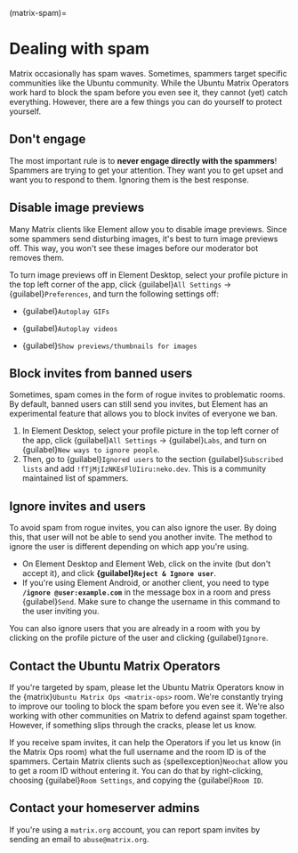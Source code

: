 (matrix-spam)=
# Dealing with spam

Matrix occasionally has spam waves.
Sometimes, spammers target specific communities like the Ubuntu community.
While the Ubuntu Matrix Operators work hard to block the spam before you even see it, they cannot (yet) catch everything.
However, there are a few things you can do yourself to protect yourself.


## Don't engage

The most important rule is to **never engage directly with the spammers**!
Spammers are trying to get your attention.
They want you to get upset and want you to respond to them.
Ignoring them is the best response.


## Disable image previews

Many Matrix clients like Element allow you to disable image previews.
Since some spammers send disturbing images, it's best to turn image previews off.
This way, you won't see these images before our moderator bot removes them.

To turn image previews off in Element Desktop, select your profile picture in the top left corner of the app, click {guilabel}`All Settings` -> {guilabel}`Preferences`, and turn the following settings off:

* {guilabel}`Autoplay GIFs`

* {guilabel}`Autoplay videos`

* {guilabel}`Show previews/thumbnails for images`


## Block invites from banned users

Sometimes, spam comes in the form of rogue invites to problematic rooms.
By default, banned users can still send you invites, but Element has an experimental feature that allows you to block invites of everyone we ban.

1. In Element Desktop, select your profile picture in the top left corner of the app, click {guilabel}`All Settings` -> {guilabel}`Labs`, and turn on {guilabel}`New ways to ignore people`.
1. Then, go to {guilabel}`Ignored users` to the section {guilabel}`Subscribed lists` and add `!fTjMjIzNKEsFlUIiru:neko.dev`.
   This is a community maintained list of spammers.


## Ignore invites and users

To avoid spam from rogue invites, you can also ignore the user.
By doing this, that user will not be able to send you another invite.
The method to ignore the user is different depending on which app you're using.

* On Element Desktop and Element Web, click on the invite (but don't accept it), and click **{guilabel}`Reject & Ignore user`**.
* If you're using Element Android, or another client, you need to type **`/ignore @user:example.com`** in the message box in a room and press {guilabel}`Send`.
  Make sure to change the username in this command to the user inviting you.

You can also ignore users that you are already in a room with you by clicking on the profile picture of the user and clicking {guilabel}`Ignore`.


## Contact the Ubuntu Matrix Operators

If you're targeted by spam, please let the Ubuntu Matrix Operators know in the {matrix}`Ubuntu Matrix Ops <matrix-ops>` room.
We're constantly trying to improve our tooling to block the spam before you even see it.
We're also working with other communities on Matrix to defend against spam together.
However, if something slips through the cracks, please let us know.

If you receive spam invites, it can help the Operators if you let us know (in the Matrix Ops room) what the full username and the room ID is of the spammers.
Certain Matrix clients such as {spellexception}`Neochat` allow you to get a room ID without entering it.
You can do that by right-clicking, choosing {guilabel}`Room Settings`, and copying the {guilabel}`Room ID`.


## Contact your homeserver admins

If you're using a `matrix.org` account, you can report spam invites by sending an email to `abuse@matrix.org`.

